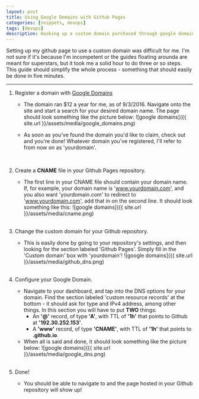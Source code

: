 ```yaml
---
layout: post
title: Using Google Domains with Github Pages
categories: [snippets, devops]
tags: [devops]
description: Hooking up a custom domain purchased through google domains with your site hosted through github - no more username.github.io sites!
---
```


Setting up my github page to use a custom domain was difficult for me. I'm not sure if it's because I'm incompetent or the guides
floating arounda are meant for superstars, but it took me a solid hour to do three or so steps. This guide should simplify the 
whole process - something that should easily be done in five minutes.

***
1. Register a domain with [Google Domains](https://domains.google/)  
      
    * The domain ran $12 a year for me, as of 9/3/2016. Navigate onto the site and start a search for your desired domain name. The page should look something like the picture below:
    ![google domains]({{ site.url }}/assets/media/google_domains.png)  

    * As soon as you've found the domain you'd like to claim, check out and you're done! Whatever domain you've registered, I'll refer to from now on as 'yourdomain'.  
    <br>


2. Create a **CNAME** file in your Github Pages repository.  

    * The first line in your CNAME file should contain your domain name. If, for example, your domain name is 'www.yourdomain.com', 
    and you also want 'yourdomain.com' to redirect to 'www.yourdomain.com', add that in on the second line. It should look something like this:
    ![google domains]({{ site.url }}/assets/media/cname.png)  
    <br>


3. Change the custom domain for your Github repository.  

    * This is easily done by going to your repository's settings, and then looking for the section labeled 'Github Pages'. Simply fill in the 'Custom domain' box with 'yourdomain'!
    ![google domains]({{ site.url }}/assets/media/github_dns.png)  
    <br>


4. Configure your Google Domain.  
  
    * Navigate to your dashboard, and tap into the DNS options for your domain. Find the section labeled 'custom resource records' at the bottom - it should ask for type and IPv4 address, among other things. In this section you will have to put **TWO** things:
        - An **'@'** record, of type **'A'**, with TTL of **'1h'** that points to Github at **'192.30.252.153'**.
        - A **'www'** record, of type **'CNAME'**, with TTL of **'1h'** that points to **<yourusername>.github.io**.  
     * When all is said and done, it should look something like the picture below:
     ![google domains]({{ site.url }}/assets/media/google_dns.png)  
     <br>


5. Done!

    * You should be able to navigate to <yourdomain> and the page hosted in your Github repository will show up!
